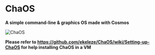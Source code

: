 # ChaOS
**A simple command-line & graphics OS made with Cosmos**

![ChaOS](https://user-images.githubusercontent.com/109512837/198657014-0e28b2dc-91a0-4d4c-a024-e80e4cc2c522.png)

**Please refer to https://github.com/ekeleze/ChaOS/wiki/Setting-up-ChaOS for help installing ChaOS in a VM**
